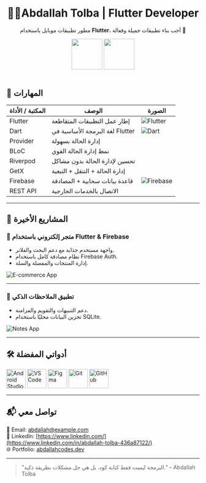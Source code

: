 <div align="center">
  <h1>👨‍💻Abdallah Tolba | Flutter Developer</h1>
  <p>
    مطور تطبيقات موبايل باستخدام <strong>Flutter</strong>، أحب بناء تطبيقات جميلة وفعالة 🚀
  </p>
  <img src="https://cdn.jsdelivr.net/gh/devicons/devicon/icons/flutter/flutter-original.svg" width="80" />
  <img src="https://cdn.jsdelivr.net/gh/devicons/devicon/icons/dart/dart-original.svg" width="80" />
</div>

<br />

## 🧠 المهارات

| المكتبة / الأداة       | الوصف                                   | الصورة                     |
|------------------------|------------------------------------------|----------------------------|
| Flutter                | إطار عمل التطبيقات المتقاطعة             | ![Flutter](https://cdn.jsdelivr.net/gh/devicons/devicon/icons/flutter/flutter-original.svg) |
| Dart                   | لغة البرمجة الأساسية في Flutter           | ![Dart](https://cdn.jsdelivr.net/gh/devicons/devicon/icons/dart/dart-original.svg) |
| Provider               | إدارة الحالة بسهولة                     | |
| BLoC                   | نمط إدارة الحالة القوي                   ||
| Riverpod               | تحسين لإدارة الحالة بدون مشاكل          | |
| GetX                   | إدارة الحالة + التنقل + التبعية         | |
| Firebase               | قاعدة بيانات سحابية + المصادقة           | ![Firebase](https://cdn.jsdelivr.net/gh/devicons/devicon/icons/firebase/firebase-plain.svg) |
| REST API               | الاتصال بالخدمات الخارجية                 ||

---

## 💼 المشاريع الأخيرة

### 🛒 متجر إلكتروني باستخدام Flutter & Firebase
- واجهة مستخدم جذابة مع دعم البحث والفلاتر.
- نظام مصادقة كامل باستخدام Firebase Auth.
- إدارة المنتجات والمفضلة والسلة.

![E-commerce App](https://play.google.com/store/apps/details?id=com.alomda.ecommerce)

---

### 📝 تطبيق الملاحظات الذكي
- دعم التنبيهات والتقويم والمزامنة.
- تخزين البيانات محليًا باستخدام SQLite.

![Notes App]((https://play.google.com/store/apps/details?id=com.notes.todo&pli=1))

---

## 🛠️ أدواتي المفضلة

<div>
  <img src="https://cdn.jsdelivr.net/gh/devicons/devicon/icons/androidstudio/androidstudio-original.svg" width="50" title="Android Studio" />
  <img src="https://cdn.jsdelivr.net/gh/devicons/devicon/icons/vscode/vscode-original.svg" width="50" title="VS Code" />
  <img src="https://cdn.jsdelivr.net/gh/devicons/devicon/icons/figma/figma-original.svg" width="50" title="Figma" />
  <img src="https://cdn.jsdelivr.net/gh/devicons/devicon/icons/git/git-original.svg" width="50" title="Git" />
  <img src="https://cdn.jsdelivr.net/gh/devicons/devicon/icons/github/github-original.svg" width="50" title="GitHub" />
</div>

---

## 📬 تواصل معي

📧 Email: [abdallah@example.com](mailto:abdallahtolba17@gmail.com)  
💼 LinkedIn: [https://www.linkedin.com/](https://www.linkedin.com/in/abdallah-tolba-436a87122/)  
🌐 Portfolio: [abdallahcodes.dev](https://portfolio-26944.web.app/)

---

> "البرمجة ليست فقط كتابة كود، بل هي حل مشكلات بطريقة ذكية." – Abdallah Tolba
